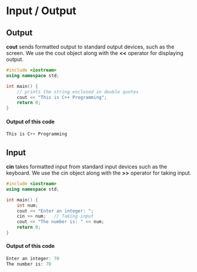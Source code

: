 # Input / Output

## Output

**cout** sends formatted output to standard output devices, such as the screen. We use the cout object along with the **<<** operator for displaying output.

```c++
#include <iostream>
using namespace std;

int main() {
    // prints the string enclosed in double quotes
    cout << "This is C++ Programming";
    return 0;
}
```

#### Output of this code

```C++
This is C++ Programming
```

## Input

**cin** takes formatted input from standard input devices such as the keyboard. We use the cin object along with the **>>** operator for taking input.

```c++
#include <iostream>
using namespace std;

int main() {
    int num;
    cout << "Enter an integer: ";
    cin >> num;   // Taking input
    cout << "The number is: " << num;
    return 0;
}

```

#### Output of this code

```C++
Enter an integer: 70
The number is: 70
```
